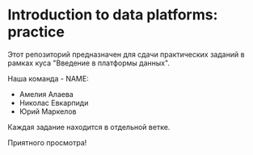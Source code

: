 # Introduction to data platforms: practice

Этот репозиторий предназначен для сдачи практических заданий в рамках куса "Введение в платформы данных".

Наша команда - NAME:
- Амелия Алаева
- Николас Евкарпиди
- Юрий Маркелов

Каждая задание находится в отдельной ветке.

Приятного просмотра!
